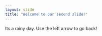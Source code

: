```yaml
---
layout: slide
title: "Welcome to our second slide!"
---
```

Its a rainy day.
Use the left arrow to go back!
